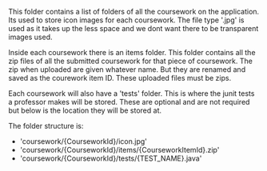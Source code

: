 This folder contains a list of folders of all the coursework on the application. Its used to store icon images for each coursework. The file type '.jpg' is used as it takes up the less space and we dont want there to be transparent images used.

Inside each coursework there is an items folder. This folder contains all the zip files of all the submitted coursework for that piece of coursework. The zip when uploaded are given whatever name. But they are renamed and saved as the courework item ID. These uploaded files must be zips.

Each coursework will also have a 'tests' folder. This is where the junit tests a professor makes will be stored. These are optional and are not required but below is the location they will be stored at.

The folder structure is: 

- 'coursework/{CourseworkId}/icon.jpg'
- 'coursework/{CourseworkId}/items/{CourseworkItemId}.zip'
- 'coursework/{CourseworkId}/tests/{TEST_NAME}.java'